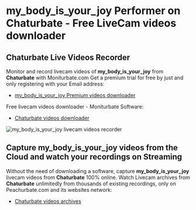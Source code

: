 # my_body_is_your_joy Performer on Chaturbate - Free LiveCam videos downloader

## Chaturbate Live Videos Recorder

Monitor and record livecam videos of **my_body_is_your_joy** from **Chaturbate** with Moniturbate.com
Get a premium trial for free by just and only registering with your Email address:
* [my_body_is_your_joy Premium videos downloader](https://moniturbate.com/request-demo-licence-key.html)

Free livecam videos downloader - Moniturbate Software:
* [Chaturbate videos downloader](https://moniturbate.com/moniturbate-download-software.html)

![my_body_is_your_joy livecam videos recorder](https://peachurnet.com/templates/moniturbate-software.png)


## Capture my_body_is_your_joy videos from the Cloud and watch your recordings on Streaming

Without the need of downloading a software, capture **my_body_is_your_joy** livecam videos from **Chaturbate** 100% online.
Watch Livecam archives from **Chaturbate** unlimitedly from thousands of existing recordings, only on Peachurbate.com and its websites network:
* [Chaturbate videos archives](https://peachurnet.com/)
